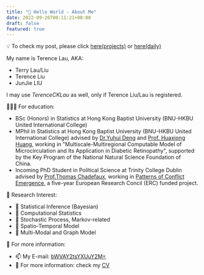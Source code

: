 ```yaml
---
title: "👋 Hello World - About Me"
date: 2022-09-26T00:11:21+08:00
draft: false
featured: true
---
```


💡 To check my post, please click [here(projects)](/projects) or [here(daily)](/post)


<!--more-->

My name is Terence Lau, AKA:

- Terry Lau/Liu
- Terence Liu
- JunJie LIU

I may use *TerenceCKLau* as well, only if Terence Liu/Lau is registered.

👨🏿‍🏫 For education:
* BSc (Honors) in Statistics at Hong Kong Baptist University (BNU-HKBU United International College) 
* MPhil in Statistics at Hong Kong Baptist University (BNU-HKBU United International College) advised by [Dr.Yuhui Deng](https://staff.uic.edu.cn/ivandeng/en) and [Prof. Huaxiong Huang](https://staff.uic.edu.cn/hhuang/en), working in "Multiscale-Multiregional Computable Model of Microcirculation and Its Application in Diabetic Retinopathy", supported by the Key Program of the National Natural Science Foundation of China.
* Incoming PhD Student in Political Science at Trinity College Dublin advised by [Prof.Thomas Chadefaux](https://chadefaux.github.io/), working in [Patterns of Conflict Emergence](https://paceconflictlab.wixsite.com/conflict-research-la), a five-year European Research Concil (ERC) funded project.

🔭 Research Interest:
* 🚩 Statistical Inference (Bayesian)
* 🚩 Computational Statistics
* 🚩 Stochastic Process, Markov-related
* 🚩 Spatio-Temporal Model
* 🚩 Multi-Modal and Graph Model 

🫡 For more information: 
- 📫 My E-mail: [bWVAY2tsYXUuY2M=](mailto:bWVAY2tsYXUuY2M=)
- 📃 For more information: check my [CV](/doc/cv.pdf)

